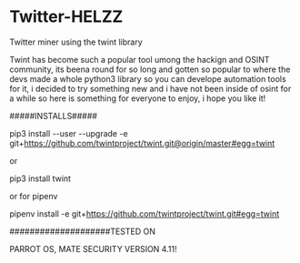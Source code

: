 # Twitter-HELZZ
Twitter miner using the twint library 

Twint has become such a popular tool umong the hackign and OSINT community, its beena round for so long and gotten so popular to where the devs made a whole python3 library so you can develope automation tools for it, i decided to try something new and i have not been inside of osint for a while so here is something for everyone to enjoy, i hope you like it!

#####INSTALLS#####


pip3 install --user --upgrade -e git+https://github.com/twintproject/twint.git@origin/master#egg=twint

or

pip3 install twint 


or for pipenv 


pipenv install -e git+https://github.com/twintproject/twint.git#egg=twint


####################TESTED ON 


PARROT OS, MATE SECURITY VERSION 4.11!

